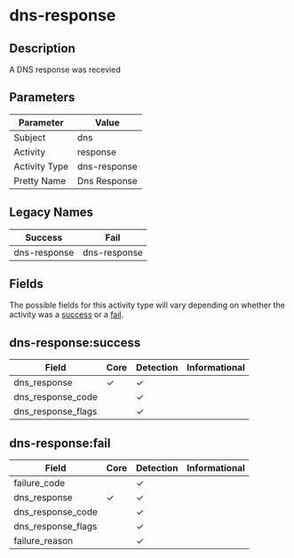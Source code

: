 dns-response
============

Description
-----------
A DNS response was recevied

Parameters
----------
| Parameter     | Value        |
| ------------- | ------------ |
| Subject       | dns          |
| Activity      | response     |
| Activity Type | dns-response |
| Pretty Name   | Dns Response |

Legacy Names
------------
| Success          | Fail             |
| ---------------- | ---------------- |
| dns-response<br> | dns-response<br> |

Fields
------

The possible fields for this activity type will vary depending on whether the activity was a [success](#dns-responsesuccess) or a [fail](#dns-responsefail).


dns-response:success
--------------------

| Field              | Core     | Detection | Informational |
| ------------------ | -------- | --------- | ------------- |
| dns_response       | &#10003; | &#10003;  |               |
| dns_response_code  |          | &#10003;  |               |
| dns_response_flags |          | &#10003;  |               |

dns-response:fail
-----------------

| Field              | Core     | Detection | Informational |
| ------------------ | -------- | --------- | ------------- |
| failure_code       |          | &#10003;  |               |
| dns_response       | &#10003; | &#10003;  |               |
| dns_response_code  |          | &#10003;  |               |
| dns_response_flags |          | &#10003;  |               |
| failure_reason     |          | &#10003;  |               |